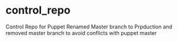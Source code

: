 # control_repo
Control Repo for Puppet
Renamed Master branch to Prpduction and removed master branch to avoid conflicts with puppet master
